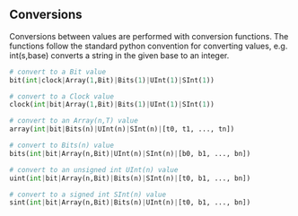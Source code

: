 ## Conversions

Conversions between values are performed with conversion functions.
The functions follow the standard python convention for converting values,
e.g. int(s,base) converts a string in the given base to an integer.

```python
# convert to a Bit value
bit(int|clock|Array(1,Bit)|Bits(1)|UInt(1)|SInt(1))

# convert to a Clock value
clock(int|bit|Array(1,Bit)|Bits(1)|UInt(1)|SInt(1))

# convert to an Array(n,T) value
array(int|bit|Bits(n)|UInt(n)|SInt(n)|[t0, t1, ..., tn])

# convert to Bits(n) value
bits(int|bit|Array(n,Bit)|UInt(n)|SInt(n)|[b0, b1, ..., bn])

# convert to an unsigned int UInt(n) value
uint(int|bit|Array(n,Bit)|Bits(n)|SInt(n)|[t0, b1, ..., bn])

# convert to a signed int SInt(n) value
sint(int|bit|Array(n,Bit)|Bits(n)|UInt(n)|[t0, b1, ..., bn])
```

